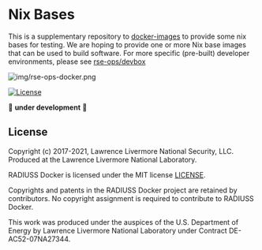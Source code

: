 # Nix Bases

This is a supplementary repository to [docker-images](https://github.com/rse-ops/docker-images)
to provide some nix bases for testing. We are hoping to provide one or more Nix base images
that can be used to build software. For more specific (pre-built) developer environments, please
see [rse-ops/devbox](https://github.com/rse-ops/devbox)

![img/rse-ops-docker.png](https://github.com/rse-ops/radius-docker/blob/main/img/rse-ops-docker.png)

[![License](https://img.shields.io/badge/License-MIT%203--Clause-blue.svg)](https://github.com/rse-ops/radius-docker/blob/main/LICENSE)

🚧️ **under development** 🚧️

License
-------

Copyright (c) 2017-2021, Lawrence Livermore National Security, LLC. 
Produced at the Lawrence Livermore National Laboratory.

RADIUSS Docker is licensed under the MIT license [LICENSE](./LICENSE).

Copyrights and patents in the RADIUSS Docker project are retained by
contributors. No copyright assignment is required to contribute to RADIUSS
Docker.

This work was produced under the auspices of the U.S. Department of
Energy by Lawrence Livermore National Laboratory under Contract
DE-AC52-07NA27344.
